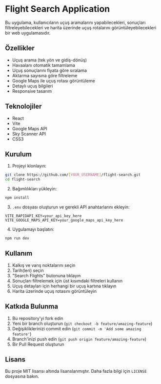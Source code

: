 # Flight Search Application

Bu uygulama, kullanıcıların uçuş aramalarını yapabilecekleri, sonuçları filtreleyebilecekleri ve harita üzerinde uçuş rotalarını görüntüleyebilecekleri bir web uygulamasıdır.

## Özellikler

- Uçuş arama (tek yön ve gidiş-dönüş)
- Havaalanı otomatik tamamlama
- Uçuş sonuçlarını fiyata göre sıralama
- Aktarma sayısına göre filtreleme
- Google Maps ile uçuş rotası görüntüleme
- Detaylı uçuş bilgileri
- Responsive tasarım

## Teknolojiler

- React
- Vite
- Google Maps API
- Sky Scanner API
- CSS3

## Kurulum

1. Projeyi klonlayın:
```bash
git clone https://github.com/[YOUR_USERNAME]/flight-search.git
cd flight-search
```

2. Bağımlılıkları yükleyin:
```bash
npm install
```

3. `.env` dosyası oluşturun ve gerekli API anahtarlarını ekleyin:
```env
VITE_RAPIDAPI_KEY=your_api_key_here
VITE_GOOGLE_MAPS_API_KEY=your_google_maps_api_key_here
```

4. Uygulamayı başlatın:
```bash
npm run dev
```

## Kullanım

1. Kalkış ve varış noktalarını seçin
2. Tarih(leri) seçin
3. "Search Flights" butonuna tıklayın
4. Sonuçları filtrelemek için üst kısımdaki filtreleri kullanın
5. Uçuş detayları için herhangi bir uçuş kartına tıklayın
6. Harita üzerinde uçuş rotasını görüntüleyin

## Katkıda Bulunma

1. Bu repository'yi fork edin
2. Yeni bir branch oluşturun (`git checkout -b feature/amazing-feature`)
3. Değişikliklerinizi commit edin (`git commit -m 'Add some amazing feature'`)
4. Branch'inizi push edin (`git push origin feature/amazing-feature`)
5. Bir Pull Request oluşturun

## Lisans

Bu proje MIT lisansı altında lisanslanmıştır. Daha fazla bilgi için `LICENSE` dosyasına bakın.
